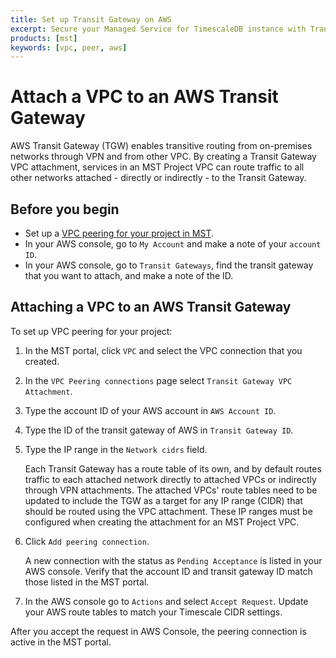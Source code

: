 ```yaml
---
title: Set up Transit Gateway on AWS
excerpt: Secure your Managed Service for TimescaleDB instance with Transit Gateway  on AWS
products: [mst]
keywords: [vpc, peer, aws]
---
```


# Attach a VPC to an AWS Transit Gateway

AWS Transit Gateway (TGW) enables transitive routing from on-premises networks
through VPN and from other VPC. By creating a Transit Gateway VPC attachment,
services in an MST Project VPC can route traffic to all other networks
attached - directly or indirectly - to the Transit Gateway.

## Before you begin

*   Set up a [VPC peering for your project in MST][vpc-peering].
*   In your AWS console, go to `My Account` and make a note of your `account ID`.
*   In your AWS console, go to `Transit Gateways`, find the transit gateway that
    you want to attach, and make a note of the ID.

## Attaching a VPC to an AWS Transit Gateway

<Procedure>

To set up VPC peering for your project:

1.  In the MST portal, click `VPC` and select the VPC connection that you
    created.
1.  In the `VPC Peering connections` page select `Transit Gateway VPC Attachment`.

1.  Type the account ID of your AWS account in `AWS Account ID`.

1.  Type the ID of the transit gateway of AWS in `Transit Gateway ID`.

1.  Type the IP range in the `Network cidrs` field.

    Each Transit Gateway has a route table of its own, and by default routes
    traffic to each attached network directly to attached VPCs or indirectly
    through VPN attachments. The attached VPCs' route tables need to be updated
    to include the TGW as a target for any IP range (CIDR) that should be routed
    using the VPC attachment. These IP ranges must be configured when creating
    the attachment for an MST Project VPC.

1.  Click `Add peering connection`.

    A new connection with the status as `Pending Acceptance` is listed in your
    AWS console. Verify that the account ID and transit gateway ID match those
    listed in the MST portal.

1.  In the AWS console go to `Actions` and select `Accept Request`. Update your
    AWS route tables to match your Timescale  CIDR settings.

After you accept the request in AWS Console, the peering connection is active in
the MST portal.

</Procedure>

[vpc-peering]: /mst/:currentVersion:/vpc-peering/vpc-peering
